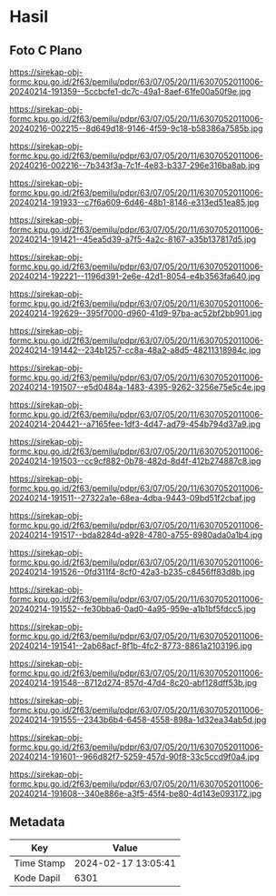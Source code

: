 # Hasil

## Foto C Plano

https://sirekap-obj-formc.kpu.go.id/2f63/pemilu/pdpr/63/07/05/20/11/6307052011006-20240214-191359--5ccbcfe1-dc7c-49a1-8aef-61fe00a50f9e.jpg

https://sirekap-obj-formc.kpu.go.id/2f63/pemilu/pdpr/63/07/05/20/11/6307052011006-20240216-002215--8d649d18-9146-4f59-9c18-b58386a7585b.jpg

https://sirekap-obj-formc.kpu.go.id/2f63/pemilu/pdpr/63/07/05/20/11/6307052011006-20240216-002216--7b343f3a-7c1f-4e83-b337-296e316ba8ab.jpg

https://sirekap-obj-formc.kpu.go.id/2f63/pemilu/pdpr/63/07/05/20/11/6307052011006-20240214-191933--c7f6a609-6d46-48b1-8146-e313ed51ea85.jpg

https://sirekap-obj-formc.kpu.go.id/2f63/pemilu/pdpr/63/07/05/20/11/6307052011006-20240214-191421--45ea5d39-a7f5-4a2c-8167-a35b137817d5.jpg

https://sirekap-obj-formc.kpu.go.id/2f63/pemilu/pdpr/63/07/05/20/11/6307052011006-20240214-192221--1196d391-2e6e-42d1-8054-e4b3563fa640.jpg

https://sirekap-obj-formc.kpu.go.id/2f63/pemilu/pdpr/63/07/05/20/11/6307052011006-20240214-192629--395f7000-d960-41d9-97ba-ac52bf2bb901.jpg

https://sirekap-obj-formc.kpu.go.id/2f63/pemilu/pdpr/63/07/05/20/11/6307052011006-20240214-191442--234b1257-cc8a-48a2-a8d5-48211318984c.jpg

https://sirekap-obj-formc.kpu.go.id/2f63/pemilu/pdpr/63/07/05/20/11/6307052011006-20240214-191507--e5d0484a-1483-4395-9262-3256e75e5c4e.jpg

https://sirekap-obj-formc.kpu.go.id/2f63/pemilu/pdpr/63/07/05/20/11/6307052011006-20240214-204421--a7165fee-1df3-4d47-ad79-454b794d37a9.jpg

https://sirekap-obj-formc.kpu.go.id/2f63/pemilu/pdpr/63/07/05/20/11/6307052011006-20240214-191503--cc9cf882-0b78-482d-8d4f-412b274887c8.jpg

https://sirekap-obj-formc.kpu.go.id/2f63/pemilu/pdpr/63/07/05/20/11/6307052011006-20240214-191511--27322a1e-68ea-4dba-9443-09bd51f2cbaf.jpg

https://sirekap-obj-formc.kpu.go.id/2f63/pemilu/pdpr/63/07/05/20/11/6307052011006-20240214-191517--bda8284d-a928-4780-a755-8980ada0a1b4.jpg

https://sirekap-obj-formc.kpu.go.id/2f63/pemilu/pdpr/63/07/05/20/11/6307052011006-20240214-191526--0fd311f4-8cf0-42a3-b235-c8456ff83d8b.jpg

https://sirekap-obj-formc.kpu.go.id/2f63/pemilu/pdpr/63/07/05/20/11/6307052011006-20240214-191552--fe30bba6-0ad0-4a95-959e-a1b1bf5fdcc5.jpg

https://sirekap-obj-formc.kpu.go.id/2f63/pemilu/pdpr/63/07/05/20/11/6307052011006-20240214-191541--2ab68acf-8f1b-4fc2-8773-8861a2103196.jpg

https://sirekap-obj-formc.kpu.go.id/2f63/pemilu/pdpr/63/07/05/20/11/6307052011006-20240214-191548--8712d274-857d-47d4-8c20-abf128dff53b.jpg

https://sirekap-obj-formc.kpu.go.id/2f63/pemilu/pdpr/63/07/05/20/11/6307052011006-20240214-191555--2343b6b4-6458-4558-898a-1d32ea34ab5d.jpg

https://sirekap-obj-formc.kpu.go.id/2f63/pemilu/pdpr/63/07/05/20/11/6307052011006-20240214-191601--966d82f7-5259-457d-90f8-33c5ccd9f0a4.jpg

https://sirekap-obj-formc.kpu.go.id/2f63/pemilu/pdpr/63/07/05/20/11/6307052011006-20240214-191608--340e886e-a3f5-45f4-be80-4d143e093172.jpg


## Metadata

| Key        | Value               |
| ---------- | ------------------- |
| Time Stamp | 2024-02-17 13:05:41 |
| Kode Dapil | 6301                |



